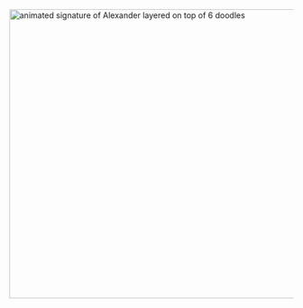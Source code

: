 <picture>
  <img alt="animated signature of Alexander layered on top of 6 doodles" src="https://alexanderliu.com/api/internal/github-profile/gif" width="512">
</picture>

